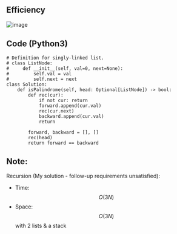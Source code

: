 ## Efficiency
![image](https://github.com/KCP17/Leetcode-solutions/assets/148914885/85accbca-e21d-4d90-946f-b73b6e2e2bfd)

## Code (Python3)
```python3 []
# Definition for singly-linked list.
# class ListNode:
#     def __init__(self, val=0, next=None):
#         self.val = val
#         self.next = next
class Solution:
    def isPalindrome(self, head: Optional[ListNode]) -> bool:
        def rec(cur):
            if not cur: return
            forward.append(cur.val)
            rec(cur.next)
            backward.append(cur.val)
            return
        
        forward, backward = [], []
        rec(head)
        return forward == backward
```
## Note:
Recursion (My solution - follow-up requirements unsatisfied):
- Time: $$O(3N)$$
- Space: $$O(3N)$$ with 2 lists & a stack
